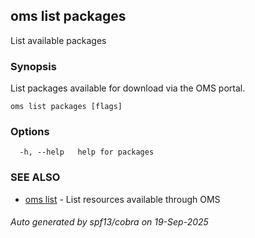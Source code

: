 ## oms list packages

List available packages

### Synopsis

List packages available for download via the OMS portal.

```
oms list packages [flags]
```

### Options

```
  -h, --help   help for packages
```

### SEE ALSO

* [oms list](oms_list.md)	 - List resources available through OMS

###### Auto generated by spf13/cobra on 19-Sep-2025
